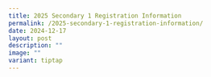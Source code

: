 ```yaml
---
title: 2025 Secondary 1 Registration Information
permalink: /2025-secondary-1-registration-information/
date: 2024-12-17
layout: post
description: ""
image: ""
variant: tiptap
---
```

